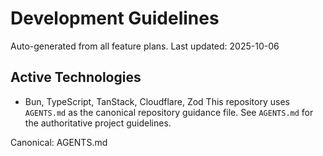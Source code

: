 # Development Guidelines

Auto-generated from all feature plans. Last updated: 2025-10-06

## Active Technologies
- Bun, TypeScript, TanStack, Cloudflare, Zod
This repository uses `AGENTS.md` as the canonical repository guidance file. See `AGENTS.md` for the authoritative project guidelines.

Canonical: AGENTS.md